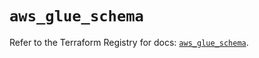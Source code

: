 # `aws_glue_schema`

Refer to the Terraform Registry for docs: [`aws_glue_schema`](https://registry.terraform.io/providers/hashicorp/aws/6.2.0/docs/resources/glue_schema).
